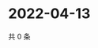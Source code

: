 # 2022-04-13

共 0 条

<!-- BEGIN WEIBO -->
<!-- 最后更新时间 Wed Apr 13 2022 03:00:53 GMT+0800 (China Standard Time) -->

<!-- END WEIBO -->
